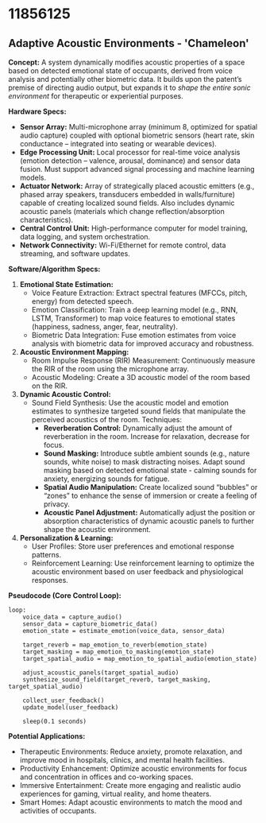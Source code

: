# 11856125

## Adaptive Acoustic Environments - 'Chameleon'

**Concept:** A system dynamically modifies acoustic properties of a space based on detected emotional state of occupants, derived from voice analysis and potentially other biometric data. It builds upon the patent’s premise of directing audio output, but expands it to *shape the entire sonic environment* for therapeutic or experiential purposes.

**Hardware Specs:**

*   **Sensor Array:** Multi-microphone array (minimum 8, optimized for spatial audio capture) coupled with optional biometric sensors (heart rate, skin conductance – integrated into seating or wearable devices).
*   **Edge Processing Unit:** Local processor for real-time voice analysis (emotion detection – valence, arousal, dominance) and sensor data fusion. Must support advanced signal processing and machine learning models.
*   **Actuator Network:** Array of strategically placed acoustic emitters (e.g., phased array speakers, transducers embedded in walls/furniture) capable of creating localized sound fields. Also includes dynamic acoustic panels (materials which change reflection/absorption characteristics).
*   **Central Control Unit:** High-performance computer for model training, data logging, and system orchestration.
*   **Network Connectivity:**  Wi-Fi/Ethernet for remote control, data streaming, and software updates.

**Software/Algorithm Specs:**

1.  **Emotional State Estimation:**
    *   Voice Feature Extraction: Extract spectral features (MFCCs, pitch, energy) from detected speech.
    *   Emotion Classification: Train a deep learning model (e.g., RNN, LSTM, Transformer) to map voice features to emotional states (happiness, sadness, anger, fear, neutrality).
    *   Biometric Data Integration: Fuse emotion estimates from voice analysis with biometric data for improved accuracy and robustness.
2.  **Acoustic Environment Mapping:**
    *   Room Impulse Response (RIR) Measurement: Continuously measure the RIR of the room using the microphone array.
    *   Acoustic Modeling: Create a 3D acoustic model of the room based on the RIR.
3.  **Dynamic Acoustic Control:**
    *   Sound Field Synthesis: Use the acoustic model and emotion estimates to synthesize targeted sound fields that manipulate the perceived acoustics of the room.  Techniques:
        *   **Reverberation Control:** Dynamically adjust the amount of reverberation in the room. Increase for relaxation, decrease for focus.
        *   **Sound Masking:** Introduce subtle ambient sounds (e.g., nature sounds, white noise) to mask distracting noises.  Adapt sound masking based on detected emotional state - calming sounds for anxiety, energizing sounds for fatigue.
        *   **Spatial Audio Manipulation:** Create localized sound “bubbles” or “zones” to enhance the sense of immersion or create a feeling of privacy.
        *   **Acoustic Panel Adjustment:** Automatically adjust the position or absorption characteristics of dynamic acoustic panels to further shape the acoustic environment.
4.  **Personalization & Learning:**
    *   User Profiles: Store user preferences and emotional response patterns.
    *   Reinforcement Learning: Use reinforcement learning to optimize the acoustic environment based on user feedback and physiological responses.

**Pseudocode (Core Control Loop):**

```
loop:
    voice_data = capture_audio()
    sensor_data = capture_biometric_data()
    emotion_state = estimate_emotion(voice_data, sensor_data)

    target_reverb = map_emotion_to_reverb(emotion_state)
    target_masking = map_emotion_to_masking(emotion_state)
    target_spatial_audio = map_emotion_to_spatial_audio(emotion_state)

    adjust_acoustic_panels(target_spatial_audio)
    synthesize_sound_field(target_reverb, target_masking, target_spatial_audio)

    collect_user_feedback()
    update_model(user_feedback)

    sleep(0.1 seconds)
```

**Potential Applications:**

*   Therapeutic Environments: Reduce anxiety, promote relaxation, and improve mood in hospitals, clinics, and mental health facilities.
*   Productivity Enhancement: Optimize acoustic environments for focus and concentration in offices and co-working spaces.
*   Immersive Entertainment: Create more engaging and realistic audio experiences for gaming, virtual reality, and home theaters.
*   Smart Homes:  Adapt acoustic environments to match the mood and activities of occupants.